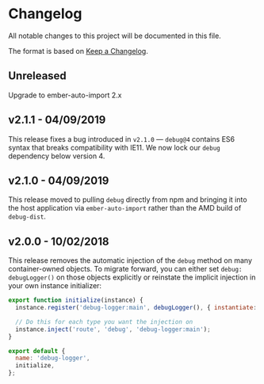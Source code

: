 # Changelog

All notable changes to this project will be documented in this file.

The format is based on [Keep a Changelog](http://keepachangelog.com/en/1.0.0/).

## Unreleased

Upgrade to ember-auto-import 2.x

## v2.1.1 - 04/09/2019

This release fixes a bug introduced in `v2.1.0` — `debug@4` contains ES6 syntax that breaks compatibility with IE11. We now lock our `debug` dependency below version 4.

## v2.1.0 - 04/09/2019

This release moved to pulling `debug` directly from npm and bringing it into the host application via `ember-auto-import` rather than the AMD build of `debug-dist`.

## v2.0.0 - 10/02/2018

This release removes the automatic injection of the `debug` method on many container-owned objects. To migrate forward, you can either set `debug: debugLogger()` on those objects explicitly or reinstate the implicit injection in your own instance initializer:

```js
export function initialize(instance) {
  instance.register('debug-logger:main', debugLogger(), { instantiate: false });

  // Do this for each type you want the injection on
  instance.inject('route', 'debug', 'debug-logger:main');
}

export default {
  name: 'debug-logger',
  initialize,
};
```
